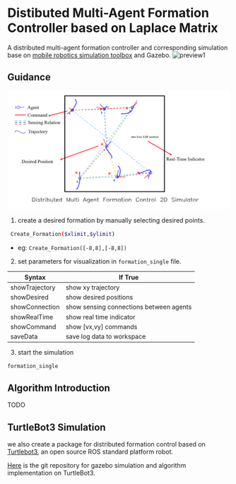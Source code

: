 # Distibuted Multi-Agent Formation Controller based on Laplace Matrix
A distributed multi-agent formation controller and corresponding simulation base on [mobile robotics simulation toolbox](https://github.com/mathworks-robotics/mobile-robotics-simulation-toolbox) and Gazebo.
![preview1](media/ukafv-rc8tq.gif)
## Guidance
![Platform](media/Platform.PNG "Platform")
1. create a desired formation by manually selecting desired points.
```bash
 Create_Formation($xlimit,$ylimit)
```
- eg: `Create_Formation([-8,8],[-8,8])`
2. set parameters for visualization in `formation_single` file.

| Syntax      | If True |
| ----------- | ----------- |
| showTrajectory      | show xy trajectory   |
| showDesired   | show desired positions        |
| showConnection   | show sensing connections between agents        |
| showRealTime   | show real time indicator       |
| showCommand   | show [vx,vy] commands        |
| saveData   | save log data to workspace        |

3. start the simulation
```bash
formation_single
```
## Algorithm Introduction
TODO

## TurtleBot3 Simulation
we also create a package for distributed formation control based on [Turtlebot3](https://emanual.robotis.com/docs/en/platform/turtlebot3/simulation/#gazebo-simulation), an open source ROS standard platform robot. 

[Here]() is the git repository for gazebo simulation and algorithm implementation on TurtleBot3.